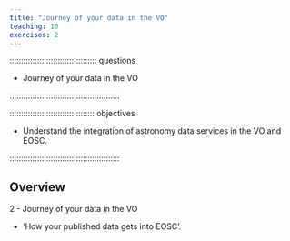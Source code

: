 ```yaml
---
title: "Journey of your data in the VO"
teaching: 10
exercises: 2
---
```


:::::::::::::::::::::::::::::::::::::: questions 

- Journey of your data in the VO

::::::::::::::::::::::::::::::::::::::::::::::::

::::::::::::::::::::::::::::::::::::: objectives

- Understand the integration of astronomy data services in the VO and EOSC.

::::::::::::::::::::::::::::::::::::::::::::::::


## Overview

2 - Journey of your data in the VO
- ‘How your published data gets into EOSC’. 


